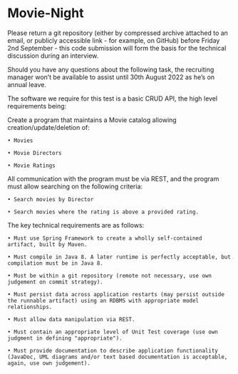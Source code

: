# Movie-Night

Please return a git repository (either by compressed archive attached to an email, or publicly accessible link - for example, on GitHub) before Friday 2nd September - this code submission will form the basis for the technical discussion during an interview.

 

Should you have any questions about the following task, the recruiting manager won’t be available to assist until 30th August 2022 as he’s on annual leave.

 

The software we require for this test is a basic CRUD API, the high level requirements being:

 

Create a program that maintains a Movie catalog allowing creation/update/deletion of:

    • Movies

    • Movie Directors

    • Movie Ratings

 

All communication with the program must be via REST, and the program must allow searching on the following criteria:

    • Search movies by Director

    • Search movies where the rating is above a provided rating.

 

The key technical requirements are as follows:

 

    • Must use Spring Framework to create a wholly self-contained artifact, built by Maven. 

    • Must compile in Java 8. A later runtime is perfectly acceptable, but compilation must be in Java 8.

    • Must be within a git repository (remote not necessary, use own judgement on commit strategy).

    • Must persist data across application restarts (may persist outside the runnable artifact) using an RDBMS with appropriate model relationships. 

    • Must allow data manipulation via REST.

    • Must contain an appropriate level of Unit Test coverage (use own judgment in defining "appropriate"). 

    • Must provide documentation to describe application functionality (JavaDoc, UML diagrams and/or text based documentation is acceptable, again, use own judgement). 


